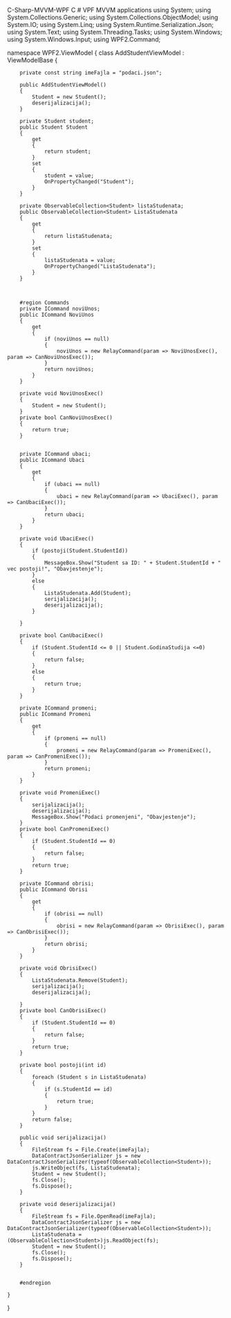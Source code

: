 C-Sharp-MVVM-WPF
C # VPF MVVM applications
using System;
using System.Collections.Generic;
using System.Collections.ObjectModel;
using System.IO;
using System.Linq;
using System.Runtime.Serialization.Json;
using System.Text;
using System.Threading.Tasks;
using System.Windows;
using System.Windows.Input;
using WPF2.Command;

namespace WPF2.ViewModel
{
    class AddStudentViewModel : ViewModelBase
    {

        private const string imeFajla = "podaci.json";

        public AddStudentViewModel()
        {
            Student = new Student();
            deserijalizacija();
        }

        private Student student;
        public Student Student
        {
            get
            {
                return student;
            }
            set
            {
                student = value;
                OnPropertyChanged("Student");
            }
        }

        private ObservableCollection<Student> listaStudenata;
        public ObservableCollection<Student> ListaStudenata
        {
            get
            {
                return listaStudenata;
            }
            set
            {
                listaStudenata = value;
                OnPropertyChanged("ListaStudenata");
            }
        }



        #region Commands
        private ICommand noviUnos;
        public ICommand NoviUnos
        {
            get
            {
                if (noviUnos == null)
                {
                    noviUnos = new RelayCommand(param => NoviUnosExec(), param => CanNoviUnosExec());
                }
                return noviUnos;
            }
        }

        private void NoviUnosExec()
        {
            Student = new Student();
        }
        private bool CanNoviUnosExec()
        {
            return true;
        }


        private ICommand ubaci;
        public ICommand Ubaci
        {
            get
            {
                if (ubaci == null)
                {
                    ubaci = new RelayCommand(param => UbaciExec(), param => CanUbaciExec());
                }
                return ubaci;
            }
        }

        private void UbaciExec()
        {
            if (postoji(Student.StudentId))
            {
                MessageBox.Show("Student sa ID: " + Student.StudentId + " vec postoji!", "Obavjestenje");
            }
            else
            {
                ListaStudenata.Add(Student);
                serijalizacija();
                deserijalizacija();
            }

        }

        private bool CanUbaciExec()
        {
            if (Student.StudentId <= 0 || Student.GodinaStudija <=0)
            {
                return false;
            }
            else
            {
                return true;
            }
        }

        private ICommand promeni;
        public ICommand Promeni
        {
            get
            {
                if (promeni == null)
                {
                    promeni = new RelayCommand(param => PromeniExec(), param => CanPromeniExec());
                }
                return promeni;
            }
        }

        private void PromeniExec()
        {
            serijalizacija();
            deserijalizacija();
            MessageBox.Show("Podaci promenjeni", "Obavjestenje");
        }
        private bool CanPromeniExec()
        {
            if (Student.StudentId == 0)
            {
                return false;
            }
            return true;
        }

        private ICommand obrisi;
        public ICommand Obrisi
        {
            get
            {
                if (obrisi == null)
                {
                    obrisi = new RelayCommand(param => ObrisiExec(), param => CanObrisiExec());
                }
                return obrisi;
            }
        }

        private void ObrisiExec()
        {
            ListaStudenata.Remove(Student);
            serijalizacija();
            deserijalizacija();

        }
        private bool CanObrisiExec()
        {
            if (Student.StudentId == 0)
            {
                return false;
            }
            return true;
        }

        private bool postoji(int id)
        {
            foreach (Student s in ListaStudenata)
            {
                if (s.StudentId == id)
                {
                    return true;
                }
            }
            return false;
        }

        public void serijalizacija()
        {
            FileStream fs = File.Create(imeFajla);
            DataContractJsonSerializer js = new DataContractJsonSerializer(typeof(ObservableCollection<Student>));
            js.WriteObject(fs, ListaStudenata);
            Student = new Student();
            fs.Close();
            fs.Dispose();
        }

        private void deserijalizacija()
        {
            FileStream fs = File.OpenRead(imeFajla);
            DataContractJsonSerializer js = new DataContractJsonSerializer(typeof(ObservableCollection<Student>));
            ListaStudenata = (ObservableCollection<Student>)js.ReadObject(fs);
            Student = new Student();
            fs.Close();
            fs.Dispose();
        }


        #endregion

    }
}
